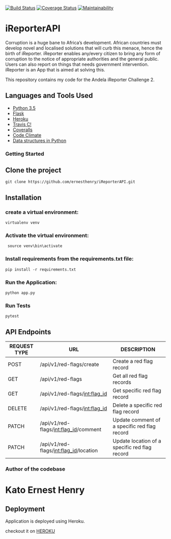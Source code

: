 [![Build Status](https://travis-ci.com/ernesthenry/iReporterAPI.svg?branch=ft-user)](https://travis-ci.com/ernesthenry/iReporterAPI)
[![Coverage Status](https://coveralls.io/repos/github/ernesthenry/iReporterAPI/badge.svg?branch=develop)](https://coveralls.io/github/ernesthenry/iReporterAPI?branch=develop)
[![Maintainability](https://api.codeclimate.com/v1/badges/f4fed7a1485aff2d4a2b/maintainability)](https://codeclimate.com/github/ernesthenry/iReporterAPI/maintainability)
# iReporterAPI
Corruption is a huge bane to Africa’s development. African countries must develop novel and localised solutions that will curb this menace, hence the birth of iReporter. iReporter enables any/every citizen to bring any form of corruption to the notice of appropriate authorities and the general public. Users can also report on things that needs government intervention. iReporter is an App that is aimed at solving this.


This repository contains my code for the Andela iReporter Challenge 2.

## Languages and Tools Used

* [Python 3.5](https://www.python.org)
* [Flask](http://flask.pocoo.org/)
* [Heroku](https://www.heroku.com/)
* [Travis C!](https://travis-ci.org/)
* [Coveralls](https://coveralls.io/)
* [Code Climate](https://codeclimate.com/)
* [Data structures in Python](https://docs.python.org/3/tutorial/datastructures.html)



### Getting Started

## Clone the project

```
git clone https://github.com/ernesthenry/iReporterAPI.git
```

## Installation


### create a virtual environment:

```
virtualenv venv
```

### Activate the virtual environment:

```
 source venv\bin\activate
```

### Install requirements from the requirements.txt file:

```
pip install -r requirements.txt
```

### Run the Application:

```
python app.py 
```

### Run Tests

```
pytest
```


## API Endpoints

|REQUEST TYPE| URL | DESCRIPTION |
|------------|-----|-------------|
|POST| /api/v1/red-flags/create |Create a red flag record|
|GET| /api/v1/red-flags |Get all red flag records |
|GET| /api/v1/red-flags/<int:flag_id> |Get specific red flag record|
|DELETE| /api/v1/red-flags/<int:flag_id>|Delete a specific red flag record|
|PATCH| /api/v1/red-flags/<int:flag_id>/comment |Update comment of a specific red flag record|
|PATCH| /api/v1/red-flags/<int:flag_id>/location |Update location of a specific red flag record|


### Author of the codebase

# Kato Ernest Henry 


## Deployment

Application is deployed using Heroku.

checkout it on [HEROKU](https://ireporter-api-ernest.herokuapp.com/)